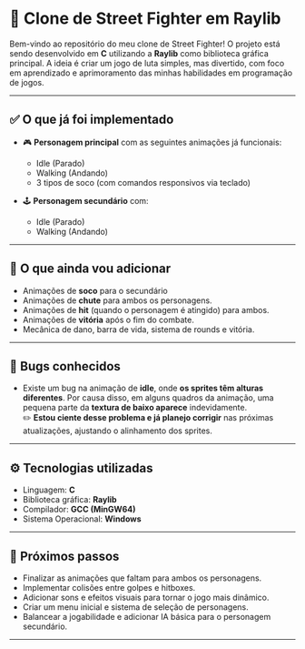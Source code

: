 # 🥊 Clone de Street Fighter em Raylib

Bem-vindo ao repositório do meu clone de Street Fighter! O projeto está sendo desenvolvido em **C** utilizando a **Raylib** como biblioteca gráfica principal. A ideia é criar um jogo de luta simples, mas divertido, com foco em aprendizado e aprimoramento das minhas habilidades em programação de jogos.

---

## ✅ O que já foi implementado
- 🎮 **Personagem principal** com as seguintes animações já funcionais:
  - Idle (Parado)
  - Walking (Andando)
  - 3 tipos de soco (com comandos responsivos via teclado)
  
- 🕹️ **Personagem secundário** com:
  - Idle (Parado)
  - Walking (Andando)

---

## 🔨 O que ainda vou adicionar
- Animações de **soco** para o secundário
- Animações de **chute** para ambos os personagens.
- Animações de **hit** (quando o personagem é atingido) para ambos.
- Animações de **vitória** após o fim do combate.
- Mecânica de dano, barra de vida, sistema de rounds e vitória.

---

## 🐞 Bugs conhecidos
- Existe um bug na animação de **idle**, onde **os sprites têm alturas diferentes**. Por causa disso, em alguns quadros da animação, uma pequena parte da **textura de baixo aparece** indevidamente.  
  ✏️ **Estou ciente desse problema e já planejo corrigir** nas próximas atualizações, ajustando o alinhamento dos sprites.

---

## ⚙️ Tecnologias utilizadas
- Linguagem: **C**
- Biblioteca gráfica: **Raylib**
- Compilador: **GCC (MinGW64)**  
- Sistema Operacional: **Windows**

---

## 🎯 Próximos passos
- Finalizar as animações que faltam para ambos os personagens.
- Implementar colisões entre golpes e hitboxes.
- Adicionar sons e efeitos visuais para tornar o jogo mais dinâmico.
- Criar um menu inicial e sistema de seleção de personagens.
- Balancear a jogabilidade e adicionar IA básica para o personagem secundário.

---


